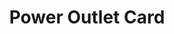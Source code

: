 ---
title: Power Outlet Card
name: card_power_outlet
category: card
explanation: "This is the `power-outlet-card`. It shows you the state of a power outlet, and if configured, the actual power consumption of the power outlet."
image_path: "/assets/images/outlet.png"
internal: false
generator_install: true
generator_example: true
generator_button: true
variables:
  - name: entity
    type: entry
    example: switch.power_outlet_livingroom
    required: true 
    explanation: ""
  - name: name
    type: entry
    example: Power Outlet Livingroom
    required: true 
    explanation: ""
  - name: ulm_card_power_outlet_consumption_sensor
    type: variable
    example: sensor.power_outlet_livingroom_consumption
    required: false 
    explanation: "If you set this sensor, the `power-outlet-card` shows the energy consumption next to the state."
yaml: |-
  - type: 'custom:button-card'
    template: card_power_outlet
    variables:
      ulm_card_power_outlet_consumption_sensor: sensor.power_outlet_livingroom_consumption 
    entity: switch.power_outlet_livingroom
    name: Power Outlet Livingroom
ui: |-
  type: 'custom:button-card'
  template: card_power_outlet
  variables:
    ulm_card_power_outlet_consumption_sensor: sensor.power_outlet_livingroom_consumption 
  entity: switch.power_outlet_livingroom
  name: Power Outlet Livingroom
code: |-
  card_power_outlet:
    template: 
      - yellow
      - icon_info_bg 
    label: |-
      [[[ 
        if (entity.state =='on') && (variables.ulm_card_power_outlet_consumption_sensor != '' {
          return entity.label + ' ' + variables.ulm_card_power_outlet_consumption_sensor + 'W';
        } else {
          return entity.label;
        }
      ]]]
---